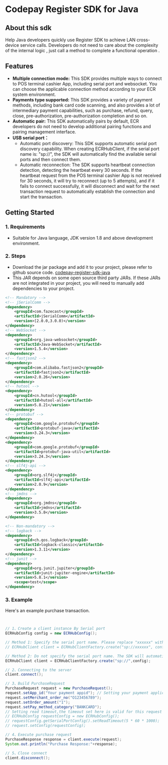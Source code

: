# Codepay Register SDK for Java

## About this sdk
Help Java developers quickly use Register SDK to achieve LAN cross-device service calls. Developers do not need to care about the complexity of the internal logic , just call a method to complete a functional operation .

## Features
- **Multiple connection mode:** This SDK provides multiple ways to connect to POS terminal cashier App, including serial port and websocket. You can choose the applicable connection method according to your ECR system environment.
- **Payments type supported:** This SDK provides a variety of payment methods, including bank card code scanning, and also provides a lot of intermediary payment capabilities, such as purchase, refund, query, close, pre-authorization, pre-authorization completion and so on.
- **Automatic pair:** This SDK automatically pairs by default, ECR developers do not need to develop additional pairing functions and pairing management interface.
- **USB serial port：**
    - Automatic port discovery: This SDK supports automatic serial port discovery capability. When creating ECRHubClient, if the serial port name is: "sp://", the SDK will automatically find the available serial ports and then connect them.
    - Automatic reconnection: The SDK supports heartbeat connection detection, detecting the heartbeat every 30 seconds. If the heartbeat request from the POS terminal cashier App is not received for 30 seconds, it will try to reconnect (up to 5 attempts), and if it fails to connect successfully, it will disconnect and wait for the next transaction request to automatically establish the connection and start the transaction.

## Getting Started

### 1. Requirements
- Suitable for Java language, JDK version 1.8 and above development environment.

### 2. Steps
- Download the jar package and add it to your project, please refer to github source code. <a href = "https://github.com/codepay-us/codepay-register-sdk-java" target = "_blank">codepay-register-sdk-java</a>
- This JAR depends on some open source third party JARs. If these JARs are not integrated in your project, you will need to manually add dependencies to your project.

```XML
<!-- Mandatory -->
<!-- jSerialComm -->
<dependency>
    <groupId>com.fazecast</groupId>
    <artifactId>jSerialComm</artifactId>
    <version>[2.0.0,3.0.0)</version>
</dependency>
<!-- WebSocket -->
<dependency>
    <groupId>org.java-websocket</groupId>
    <artifactId>Java-WebSocket</artifactId>
    <version>1.5.4</version>
</dependency>
<!-- fastjson2 -->
<dependency>
    <groupId>com.alibaba.fastjson2</groupId>
    <artifactId>fastjson2</artifactId>
    <version>2.0.26</version>
</dependency>
<!-- hutool -->
<dependency>
    <groupId>cn.hutool</groupId>
    <artifactId>hutool-all</artifactId>
    <version>5.8.21</version>
</dependency>
<!-- protobuf -->
<dependency>
    <groupId>com.google.protobuf</groupId>
    <artifactId>protobuf-java</artifactId>
    <version>3.24.3</version>
</dependency>
<dependency>
    <groupId>com.google.protobuf</groupId>
    <artifactId>protobuf-java-util</artifactId>
    <version>3.24.3</version>
</dependency>
<!-- slf4j-api -->
<dependency>
    <groupId>org.slf4j</groupId>
    <artifactId>slf4j-api</artifactId>
    <version>2.0.9</version>
</dependency>
<!-- jmdns -->
<dependency>
    <groupId>org.jmdns</groupId>
    <artifactId>jmdns</artifactId>
    <version>3.5.8</version>
</dependency>

<!-- Non-mandatory -->
<!-- logback -->
<dependency>
    <groupId>ch.qos.logback</groupId>
    <artifactId>logback-classic</artifactId>
    <version>1.3.11</version>
</dependency>
<!-- junit -->
<dependency>
    <groupId>org.junit.jupiter</groupId>
    <artifactId>junit-jupiter-engine</artifactId>
    <version>5.8.1</version>
    <scope>test</scope>
</dependency>
```

### 3. Example
Here's an example purchase transaction.

```java


// 1、Create a client instance By Serial port
ECRHubConfig config = new ECRHubConfig();

// Method 1: Specify the serial port name. Please replace "xxxxxx" with the real serial port name. For example: COM6
// ECRHubClient client = ECRHubClientFactory.create("sp://xxxxxx", config);

// Method 2: Do not specify the serial port name. The SDK will automatically find available serial port
ECRHubClient client = ECRHubClientFactory.create("sp://",config);

// 2、Connecting to the server
client.connect();

// 3、Build PurchaseRequest
PurchaseRequest request = new PurchaseRequest();
request.setApp_id("Your payment appid"); // Setting your payment application ID
request.setMerchant_order_no("O123456789");
request.setOrder_amount("1");
request.setPay_method_category("BANKCARD");
// Setting read timeout,the timeout set here is valid for this request
// ECRHubConfig requestConfig = new ECRHubConfig();
// requestConfig.getSerialPortConfig().setReadTimeout(5 * 60 * 1000);
// request.setConfig(requestConfig);

// 4、Execute purchase request
PurchaseResponse response = client.execute(request);
System.out.println("Purchase Response:"+response);

// 5、Close connect
client.disconnect();
```
